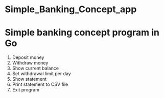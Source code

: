 # Simple_Banking_Concept_app
# Simple banking concept program in Go
 1.	Deposit money
 2.	Withdraw money
 3.	Show current balance
4.	Set withdrawal limit per day
 5.	Show statement
 6.	Print statement to CSV file
 7.	Exit program
